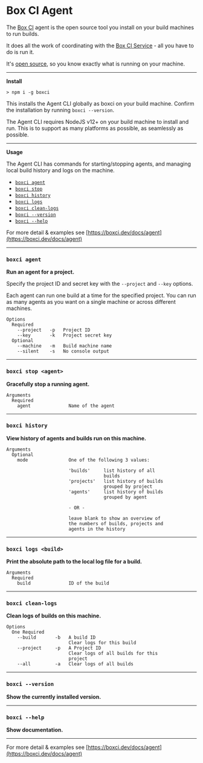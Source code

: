# Box CI Agent

The [Box CI](https://boxci.dev) agent is the open source tool you install on your build machines to run builds.

It does all the work of coordinating with the [Box CI Service](https://boxci.dev) - all you have to do is run it.

It's [open source](https://github.com/boxci/boxci), so you know exactly what is running on your machine.

---
**Install**

    > npm i -g boxci

This installs the Agent CLI globally as boxci on your build machine. Confirm the installation by running `boxci --version`.

The Agent CLI requires NodeJS v12+ on your build machine to install and run. This is to support as many platforms as possible, as seamlessly as possible.

---
**Usage**

The Agent CLI has commands for starting/stopping agents, and managing local build history and logs on the machine.

* [`boxci agent`](#agent)
* [`boxci stop`](#stop)
* [`boxci history`](#history)
* [`boxci logs`](#logs)
* [`boxci clean-logs`](#clean-logs)
* [`boxci --version`](#version)
* [`boxci --help`](#help)

For more detail & examples see [https://boxci.dev/docs/agent](https://boxci.dev/docs/agent)

---
### `boxci agent`<a name="agent"></a>

**Run an agent for a project.**

Specify the project ID and secret key with the `--project` and `--key` options.

Each agent can run one build at a time for the specified project. You can run as many agents as you want on a single machine or across different machines.

```
Options
  Required
    --project   -p   Project ID
    --key       -k   Project secret key
  Optional
    --machine   -m   Build machine name
    --silent    -s   No console output
```

---
### `boxci stop <agent>`<a name="stop"></a>

**Gracefully stop a running agent.**

```
Arguments
  Required
    agent              Name of the agent
```

---
### `boxci history`<a name="history"></a>

**View history of agents and builds run on this machine.**

```
Arguments
  Optional
    mode               One of the following 3 values:

                       'builds'     list history of all
                                    builds
                       'projects'   list history of builds
                                    grouped by project
                       'agents'     list history of builds
                                    grouped by agent

                       - OR -

                       leave blank to show an overview of
                       the numbers of builds, projects and
                       agents in the history
```

---
### `boxci logs <build>`<a name="logs"></a>

**Print the absolute path to the local log file for a build.**

```
Arguments
  Required
    build              ID of the build
```

___
### `boxci clean-logs`<a name="clean-logs"></a>

**Clean logs of builds on this machine.**

```
Options
  One Required
    --build       -b   A build ID
                       Clear logs for this build
    --project     -p   A Project ID
                       Clear logs of all builds for this
                       project
    --all         -a   Clear logs of all builds
```

---
### `boxci --version`<a name="version"></a>

**Show the currently installed version.**

---
### `boxci --help`<a name="help"></a>

**Show documentation.**

---

For more detail & examples see [https://boxci.dev/docs/agent](https://boxci.dev/docs/agent)